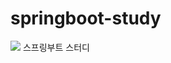 # springboot-study
<img src="https://img.shields.io/badge/Spring Boot-6DB33F?style=flat-square&logo=Spring Boot&logoColor=white"/>
스프링부트 스터디
